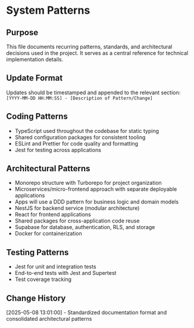 # System Patterns

## Purpose

This file documents recurring patterns, standards, and architectural decisions used in the project. It serves as a central reference for technical implementation details.

## Update Format

Updates should be timestamped and appended to the relevant section:
`[YYYY-MM-DD HH:MM:SS] - [Description of Pattern/Change]`

## Coding Patterns

- TypeScript used throughout the codebase for static typing
- Shared configuration packages for consistent tooling
- ESLint and Prettier for code quality and formatting
- Jest for testing across applications

## Architectural Patterns

- Monorepo structure with Turborepo for project organization
- Microservices/micro-frontend approach with separate deployable applications
- Apps will use a DDD pattern for business logic and domain models
- NestJS for backend service (modular architecture)
- React for frontend applications
- Shared packages for cross-application code reuse
- Supabase for database, authentication, RLS, and storage
- Docker for containerization

## Testing Patterns

- Jest for unit and integration tests
- End-to-end tests with Jest and Supertest
- Test coverage tracking

## Change History

[2025-05-08 13:01:00] - Standardized documentation format and consolidated architectural patterns
